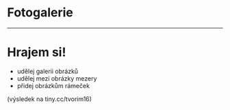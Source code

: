 <!-- .slide: data-state="c-slide-inter" -->

# Foto&shy;galerie

---

<!-- .slide: data-state="c-slide-task" -->

# Hrajem si!

* udělej galerii obrázků 
* udělej mezi obrázky mezery
* přidej obrázkům rámeček

(výsledek na tiny.cc/tvorim16) <!-- .element: class="c-text-xs c-text-right" -->

